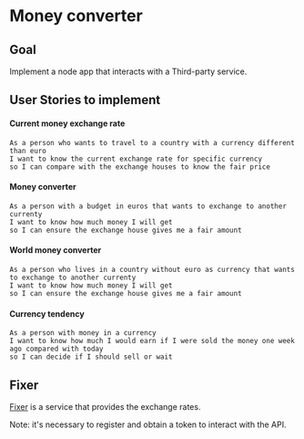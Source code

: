 # Money converter

## Goal
Implement a node app that interacts with a Third-party service.

## User Stories to implement

#### Current money exchange rate
    As a person who wants to travel to a country with a currency different than euro
    I want to know the current exchange rate for specific currency
    so I can compare with the exchange houses to know the fair price
    
#### Money converter
    As a person with a budget in euros that wants to exchange to another currenty
    I want to know how much money I will get
    so I can ensure the exchange house gives me a fair amount

#### World money converter
    As a person who lives in a country without euro as currency that wants to exchange to another currenty
    I want to know how much money I will get
    so I can ensure the exchange house gives me a fair amount


#### Currency tendency
    As a person with money in a currency
    I want to know how much I would earn if I were sold the money one week ago compared with today
    so I can decide if I should sell or wait    

## Fixer
[Fixer](https://fixer.io) is a service that provides the exchange rates.

Note: it's necessary to register and obtain a token to interact with the API.

